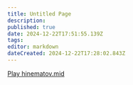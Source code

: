 ```yaml
---
title: Untitled Page
description: 
published: true
date: 2024-12-22T17:51:55.139Z
tags: 
editor: markdown
dateCreated: 2024-12-22T17:28:02.843Z
---
```


<a href="#" onClick="MIDIjs.play('/midi/asshole.mid');">Play hinematov.mid</a>